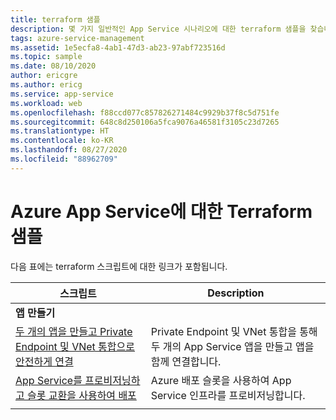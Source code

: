 ```yaml
---
title: terraform 샘플
description: 몇 가지 일반적인 App Service 시나리오에 대한 terraform 샘플을 찾습니다. App Service 배포 또는 관리 작업을 자동화하는 방법을 알아봅니다.
tags: azure-service-management
ms.assetid: 1e5ecfa8-4ab1-47d3-ab23-97abf723516d
ms.topic: sample
ms.date: 08/10/2020
author: ericgre
ms.author: ericg
ms.service: app-service
ms.workload: web
ms.openlocfilehash: f88ccd077c857826271484c9929b37f8c5d751fe
ms.sourcegitcommit: 648c8d250106a5fca9076a46581f3105c23d7265
ms.translationtype: HT
ms.contentlocale: ko-KR
ms.lasthandoff: 08/27/2020
ms.locfileid: "88962709"
---
```

# <a name="terraform-samples-for-azure-app-service"></a>Azure App Service에 대한 Terraform 샘플

다음 표에는 terraform 스크립트에 대한 링크가 포함됩니다.

| 스크립트 | Description |
|-|-|
|**앱 만들기**||
| [두 개의 앱을 만들고 Private Endpoint 및 VNet 통합으로 안전하게 연결](./scripts/terraform-secure-backend-frontend.md )| Private Endpoint 및 VNet 통합을 통해 두 개의 App Service 앱을 만들고 앱을 함께 연결합니다. |
| [App Service를 프로비저닝하고 슬롯 교환을 사용하여 배포](/azure/developer/terraform/provision-infrastructure-using-azure-deployment-slots)| Azure 배포 슬롯을 사용하여 App Service 인프라를 프로비저닝합니다. |
| | |